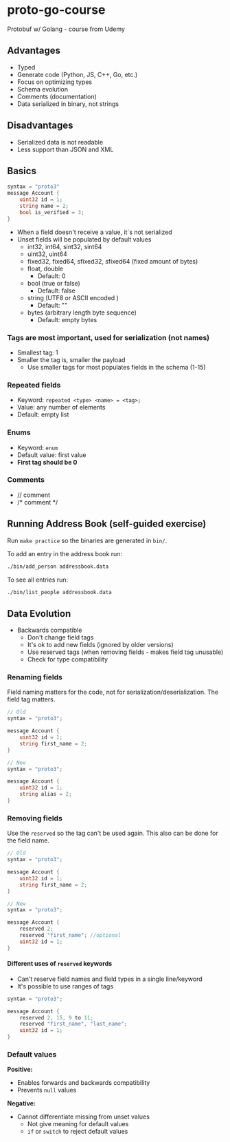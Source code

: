 # proto-go-course
Protobuf w/ Golang - course from Udemy

## Advantages

- Typed
- Generate code (Python, JS, C++, Go, etc.)
- Focus on optimizing types
- Schema evolution
- Comments (documentation)
- Data serialized in binary, not strings

## Disadvantages

- Serialized data is not readable
- Less support than JSON and XML

## Basics

```go
syntax = "proto3"
message Account {
    uint32 id = 1;
    string name = 2;
    bool is_verified = 3;
}
```

- When a field doesn't receive a value, it´s not serialized
- Unset fields will be populated by default values
  - int32, int64, sint32, sint64
  - uint32, uint64
  - fixed32, fixed64, sfixed32, sfixed64 (fixed amount of bytes)
  - float, double
    - Default: 0
  - bool (true or false)
    - Default: false
  - string (UTF8 or ASCII encoded )
    - Default: ""
  - bytes (arbitrary length byte sequence)
    - Default: empty bytes

### Tags are most important, used for serialization (not names)

- Smallest tag: 1
- Smaller the tag is, smaller the payload
  - Use smaller tags for most populates fields in the schema (1-15)

### Repeated fields

- Keyword: `repeated <type> <name> = <tag>;`
- Value: any number of elements
- Default: empty list

### Enums

- Keyword: `enum`
- Default value: first value
- **First tag should be 0**

### Comments

- // comment
- /\* comment \*/

## Running Address Book (self-guided exercise)

Run `make practice` so the binaries are generated in `bin/`.

To add an entry in the address book run:

```bash
./bin/add_person addressbook.data
```

To see all entries run:

```bash
./bin/list_people addressbook.data
```

## Data Evolution

- Backwards compatible
  - Don't change field tags
  - It's ok to add new fields (ignored by older versions)
  - Use reserved tags (when removing fields - makes field tag unusable)
  - Check for type compatibility

### Renaming fields

Field naming matters for the code, not for serialization/deserialization. The field tag matters.

```go
// Old
syntax = "proto3";

message Account {
    uint32 id = 1;
    string first_name = 2;
}
```

```go
// New
syntax = "proto3";

message Account {
    uint32 id = 1;
    string alias = 2;
}
```

### Removing fields

Use the `reserved` so the tag can't be used again. This also can be done for the field name.

```go
// Old
syntax = "proto3";

message Account {
    uint32 id = 1;
    string first_name = 2;
}
```

```go
// New
syntax = "proto3";

message Account {
    reserved 2;
    reserved "first_name"; //optional
    uint32 id = 1;
}
```

#### Different uses of `reserved` keywords

- Can't reserve field names and field types in a single line/keyword
- It's possible to use ranges of tags

```go
syntax = "proto3";

message Account {
    reserved 2, 15, 9 to 11;
    reserved "first_name", "last_name";
    uint32 id = 1;
}
```

### Default values

**Positive:**

- Enables forwards and backwards compatibility
- Prevents `null` values

**Negative:**

- Cannot differentiate missing from unset values
  - Not give meaning for default values
  - `if` or `switch` to reject default values

